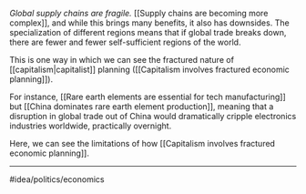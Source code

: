 *Global supply chains are fragile.* [[Supply chains are becoming more complex]], and while this brings many benefits, it also has downsides. The specialization of different regions means that if global trade breaks down, there are fewer and fewer self-sufficient regions of the world. 

This is one way in which we can see the fractured nature of [[capitalism|capitalist]] planning ([[Capitalism involves fractured economic planning]]). 

For instance, [[Rare earth elements are essential for tech manufacturing]] but  [[China dominates rare earth element production]], meaning that a disruption in global trade out of China would dramatically cripple electronics industries worldwide, practically overnight. 

Here, we can see the limitations of how [[Capitalism involves fractured economic planning]]. 

---
#idea/politics/economics 
